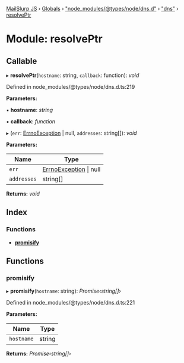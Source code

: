 [MailSlurp JS](../README.md) › [Globals](../globals.md) › ["node_modules/@types/node/dns.d"](_node_modules__types_node_dns_d_.md) › ["dns"](_node_modules__types_node_dns_d_._dns_.md) › [resolvePtr](_node_modules__types_node_dns_d_._dns_.resolveptr.md)

# Module: resolvePtr

## Callable

▸ **resolvePtr**(`hostname`: string, `callback`: function): *void*

Defined in node_modules/@types/node/dns.d.ts:219

**Parameters:**

▪ **hostname**: *string*

▪ **callback**: *function*

▸ (`err`: [ErrnoException](../interfaces/_node_modules__types_node_globals_d_.nodejs.errnoexception.md) | null, `addresses`: string[]): *void*

**Parameters:**

Name | Type |
------ | ------ |
`err` | [ErrnoException](../interfaces/_node_modules__types_node_globals_d_.nodejs.errnoexception.md) &#124; null |
`addresses` | string[] |

**Returns:** *void*

## Index

### Functions

* [__promisify__](_node_modules__types_node_dns_d_._dns_.resolveptr.md#__promisify__)

## Functions

###  __promisify__

▸ **__promisify__**(`hostname`: string): *Promise‹string[]›*

Defined in node_modules/@types/node/dns.d.ts:221

**Parameters:**

Name | Type |
------ | ------ |
`hostname` | string |

**Returns:** *Promise‹string[]›*
